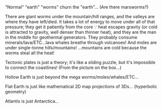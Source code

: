 "Normal" "earth" "worms" churn the "earth"... (Are there marsworms?)

There are giant worms under the mountain/hill ranges, and the valleys are where they have left/died. It takes a lot of energy to move under all of that pressure; they get it patiently from the core ∵ heat escapes gravity (or cold is attracted to gravity, well denser than thinner heat), and they are the man in the middle for geothermal generators. They probably consume minerals/lava/ETC...lava whales breathe through volcanoes! And moles are under single-tonne hills/mountains! ...mountains are cold because the worms steal all the heat!

Tectonic plates is just a theory; it's like a sliding puzzle, but it's impossible to connect the coastlines! (From the picture on the box...)

Hollow Earth is just beyond the mega worms/moles/whales/ETC...

Flat Earth is just like mathematical 2D map projections of 3Ds... (hyperbolic geometry)

Atlantis is just Antarctica...
